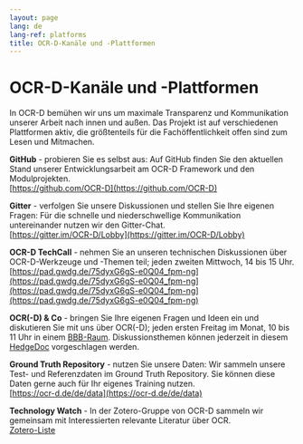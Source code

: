 ```yaml
---
layout: page
lang: de
lang-ref: platforms
title: OCR-D-Kanäle und -Plattformen
---
```


# OCR-D-Kanäle und -Plattformen

In OCR-D bemühen wir uns um maximale Transparenz und Kommunikation unserer Arbeit nach innen und außen. Das Projekt ist auf verschiedenen Plattformen aktiv,
die größtenteils für die Fachöffentlichkeit offen sind zum Lesen und Mitmachen.

**GitHub** - probieren Sie es selbst aus: Auf GitHub finden Sie den aktuellen Stand unserer Entwicklungsarbeit am OCR-D Framework und den Modulprojekten.  
[https://github.com/OCR-D](https://github.com/OCR-D)

**Gitter** - verfolgen Sie unsere Diskussionen und stellen Sie Ihre eigenen Fragen: Für die schnelle und niederschwellige Kommunikation untereinander nutzen wir den Gitter-Chat.  
[https://gitter.im/OCR-D/Lobby](https://gitter.im/OCR-D/Lobby)

**OCR-D TechCall** - nehmen Sie an unseren technischen Diskussionen über OCR-D-Werkzeuge und -Themen teil; jeden zweiten Mittwoch, 14 bis 15 Uhr.
[https://pad.gwdg.de/75dyxG6gS-e0Q04_fpm-ng](https://pad.gwdg.de/75dyxG6gS-e0Q04_fpm-ng](https://pad.gwdg.de/75dyxG6gS-e0Q04_fpm-ng](https://pad.gwdg.de/75dyxG6gS-e0Q04_fpm-ng)

**OCR(-D) & Co** - bringen Sie Ihre eigenen Fragen und Ideen ein und diskutieren Sie mit uns über OCR(-D); jeden ersten Freitag im Monat, 10 bis 11 Uhr in einem 
[BBB-Raum](https://meet.gwdg.de/b/kon-v6q-azq-3el). Diskussionsthemen können jederzeit in diesem [HedgeDoc](https://pad.gwdg.de/4DOfRl42RIeAQYDaimFx-w) vorgeschlagen werden.

**Ground Truth Repository** - nutzen Sie unsere Daten: Wir sammeln unsere Test- und Referenzdaten im Ground Truth Repository. Sie können diese Daten gerne auch für Ihr eigenes Training nutzen.  
[https://ocr-d.de/de/data](https://ocr-d.de/de/data)

**Technology Watch** - In der Zotero-Gruppe von OCR-D sammeln wir gemeinsam mit Interessierten relevante Literatur über OCR.  
[Zotero-Liste](https://www.zotero.org/groups/ocr-d)
